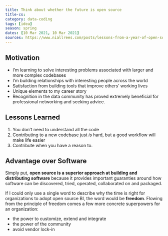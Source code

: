 ```yaml
---
title: Think about whether the future is open source
title-cs: 
category: data-coding
tags: [idea]
season: spring
dates: [10 Mar 2021, 10 Mar 2021]
sources: https://www.niallrees.com/posts/lessons-from-a-year-of-open-source, https://maximebeauchemin.medium.com/the-future-of-business-intelligence-is-open-source-9b654595773a
---
```


## Motivation
-   I’m learning to solve interesting problems associated with larger and more complex codebases
-   I’m building relationships with interesting people across the world
-   Satisfaction from building tools that improve others’ working lives
-   Unique elements to my career story
-   Recognition in the data community has proved extremely beneficial for professional networking and seeking advice.

## Lessons Learned
1.  You don’t need to understand all the code
1.  Contributing to a new codebase just _is_ hard, but a good workflow will make life easier
1.  Contribute when you have a reason to.

## Advantage over Software
Simply put, **open source is a superior approach at building and distributing software** because it provides important guaranties around how software can be discovered, tried, operated, collaborated on and packaged.

If I could only use a single word to describe why the time is right for organizations to adopt open source BI, the word would be **freedom**.  Flowing from the principle of freedom comes a few more concrete superpowers for an organization:
* the power to customize, extend and integrate
* the power of the community
* avoid vendor lock-in